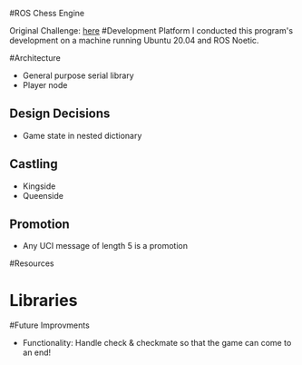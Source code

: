 #ROS Chess Engine

Original Challenge: [here](https://github.com/WHOIGit/ros-chess-challenge)
#Development Platform
I conducted this program's development on a machine running Ubuntu 20.04 and ROS Noetic.

#Architecture
- General purpose serial library
- Player node

## Design Decisions
- Game state in nested dictionary

## Castling
- Kingside
- Queenside
## Promotion
- Any UCI message of length 5 is a promotion

#Resources
# Libraries
#Future Improvments
- Functionality: Handle check & checkmate so that the game can come to an end!
